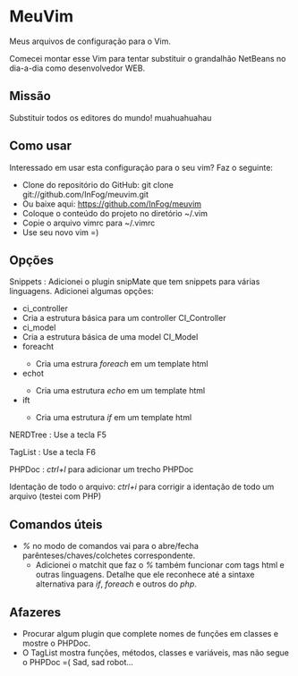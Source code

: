 MeuVim
======

Meus arquivos de configuração para o Vim.

Comecei montar esse Vim para tentar substituir o grandalhão NetBeans no dia-a-dia como desenvolvedor WEB.

Missão
------

Substituir todos os editores do mundo! muahuahuahau

Como usar
---------

Interessado em usar esta configuração para o seu vim? Faz o seguinte:


 *  Clone do repositório do GitHub: git clone git://github.com/InFog/meuvim.git
   *  Ou baixe aqui: https://github.com/InFog/meuvim
 *  Coloque o conteúdo do projeto no diretório ~/.vim
 *  Copie o arquivo vimrc para ~/.vimrc
 *  Use seu novo vim =)


Opções
------

Snippets : Adicionei o plugin snipMate que tem snippets para várias linguagens. Adicionei algumas opções:


 *  ci\_controller<tab>
   * Cria a estrutura básica para um controller CI\_Controller
 *  ci\_model<tab>
   * Cria a estrutura básica de uma model CI\_Model
 * foreacht<tab>
   * Cria uma estrura *foreach* em um template html
 * echot<tab>
   * Cria uma estrutura *echo* em um template html
 * ift<tab>
   * Cria uma estrutura *if* em um template html

NERDTree : Use a tecla F5

TagList  : Use a tecla F6

PHPDoc : *ctrl+l* para adicionar um trecho PHPDoc

Identação de todo o arquivo: *ctrl+i* para corrigir a identação de todo um arquivo (testei com PHP)

Comandos úteis
--------------

 * *%* no modo de comandos vai para o abre/fecha parênteses/chaves/colchetes correspondente.
   * Adicionei o matchit que faz o *%* também funcionar com tags html e outras linguagens. Detalhe que ele reconhece até a sintaxe alternativa para *if*, *foreach* e outros do *php*.

Afazeres
--------

 *  Procurar algum plugin que complete nomes de funções em classes e mostre o PHPDoc.
 *  O TagList mostra funções, métodos, classes e variáveis, mas não segue o PHPDoc =( Sad, sad robot...

